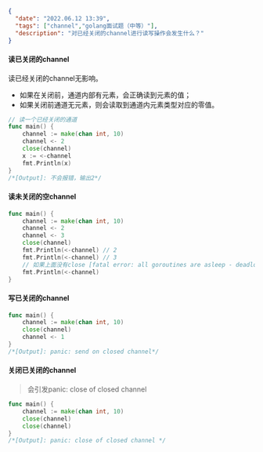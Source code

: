 ```json
{
  "date": "2022.06.12 13:39",
  "tags": ["channel","golang面试题（中等）"],
  "description": "对已经关闭的channel进行读写操作会发生什么？"
}
```


#### 读已关闭的channel

读已经关闭的channel无影响。

* 如果在关闭前，通道内部有元素，会正确读到元素的值；
* 如果关闭前通道无元素，则会读取到通道内元素类型对应的零值。

```go
// 读一个已经关闭的通道
func main() {
    channel := make(chan int, 10)
    channel <- 2
    close(channel)
    x := <-channel
    fmt.Println(x)
}
/*[Output]: 不会报错，输出2*/
```

#### 读未关闭的空channel

```go
func main() {
    channel := make(chan int, 10)
    channel <- 2
    channel <- 3
    close(channel) 
    fmt.Println(<-channel) // 2
    fmt.Println(<-channel) // 3
    // 如果上面没有close [fatal error: all goroutines are asleep - deadlock!]
    fmt.Println(<-channel)
}
```


#### 写已关闭的channel


```go
func main() {
    channel := make(chan int, 10)
    close(channel)
    channel <- 1
}
/*[Output]: panic: send on closed channel*/
```

#### 关闭已关闭的channel

> 会引发panic: close of closed channel
```go
func main() {
    channel := make(chan int, 10)
    close(channel)
    close(channel)
}
/*[Output]: panic: close of closed channel */
```
